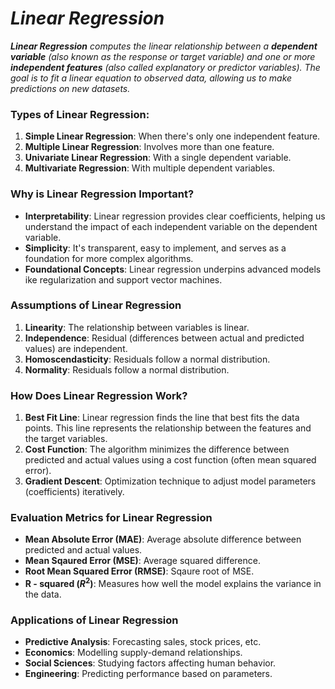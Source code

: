 # _Linear Regression_

_**Linear Regression** computes the linear relationship between a **dependent variable** (also known as the response or target variable) and one or more **independent features** (also called explanatory or predictor variables). The goal is to fit a linear equation to observed data, allowing us to make predictions on new datasets._

### Types of Linear Regression:
1. **Simple Linear Regression**: When there's only one independent feature.
2. **Multiple Linear Regression**: Involves more than one feature.
3. **Univariate Linear Regression**: With a single dependent variable.
4. **Multivariate Regression**: With multiple dependent variables.

### Why is Linear Regression Important?
- **Interpretability**: Linear regression provides clear coefficients, helping us understand the impact of each independent variable on the dependent variable.
- **Simplicity**: It's transparent, easy to implement, and serves as a foundation for more complex algorithms.
- **Foundational Concepts**: Linear regression underpins advanced models ike regularization and support vector machines.

### Assumptions of Linear Regression
1. **Linearity**: The relationship between variables is linear.
2. **Independence**: Residual (differences between actual and predicted values) are independent.
3. **Homoscendasticity**: Residuals follow a normal distribution.
4. **Normality**: Residuals follow a normal distribution.

### How Does Linear Regression Work?
1. **Best Fit Line**: Linear regression finds the line that best fits the data points. This line represents the relationship between the features and the target variables.
2. **Cost Function**: The algorithm minimizes the difference between predicted and actual values using a cost function (often mean squared error).
3. **Gradient Descent**: Optimization technique to adjust model parameters (coefficients) iteratively.

### Evaluation Metrics for Linear Regression
- **Mean Absolute Error (MAE)**: Average absolute difference between predicted and actual values.
- **Mean Sqaured Error (MSE)**: Average squared difference.
- **Root Mean Squared Error (RMSE)**: Sqaure root of MSE.
- **R - squared $(R^2)$**: Measures how well the model explains the variance in the data.

### Applications of Linear Regression
- **Predictive Analysis**: Forecasting sales, stock prices, etc.
- **Economics**: Modelling supply-demand relationships.
- **Social Sciences**: Studying factors affecting human behavior.
- **Engineering**: Predicting performance based on parameters.
